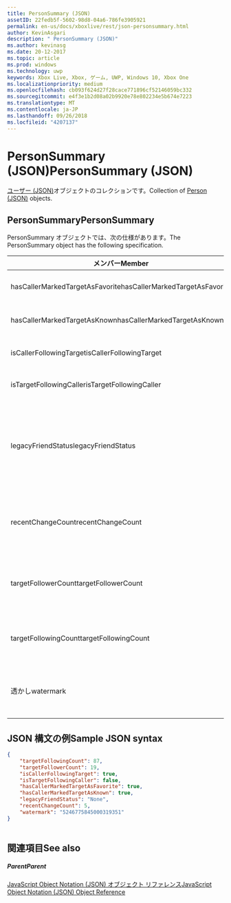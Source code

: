 ```yaml
---
title: PersonSummary (JSON)
assetID: 22fedb5f-5602-98d8-04a6-786fe3905921
permalink: en-us/docs/xboxlive/rest/json-personsummary.html
author: KevinAsgari
description: " PersonSummary (JSON)"
ms.author: kevinasg
ms.date: 20-12-2017
ms.topic: article
ms.prod: windows
ms.technology: uwp
keywords: Xbox Live, Xbox, ゲーム, UWP, Windows 10, Xbox One
ms.localizationpriority: medium
ms.openlocfilehash: cb093f624d27f28cace771896cf52146059bc332
ms.sourcegitcommit: e4f3e1b2d08a02b9920e78e802234e5b674e7223
ms.translationtype: MT
ms.contentlocale: ja-JP
ms.lasthandoff: 09/26/2018
ms.locfileid: "4207137"
---
```

# <a name="personsummary-json"></a><span data-ttu-id="cd7e9-104">PersonSummary (JSON)</span><span class="sxs-lookup"><span data-stu-id="cd7e9-104">PersonSummary (JSON)</span></span>
<span data-ttu-id="cd7e9-105">[ユーザー (JSON)](json-person.md)オブジェクトのコレクションです。</span><span class="sxs-lookup"><span data-stu-id="cd7e9-105">Collection of [Person (JSON)](json-person.md) objects.</span></span> 
<a id="ID4ER"></a>

 
## <a name="personsummary"></a><span data-ttu-id="cd7e9-106">PersonSummary</span><span class="sxs-lookup"><span data-stu-id="cd7e9-106">PersonSummary</span></span>
 
<span data-ttu-id="cd7e9-107">PersonSummary オブジェクトでは、次の仕様があります。</span><span class="sxs-lookup"><span data-stu-id="cd7e9-107">The PersonSummary object has the following specification.</span></span>
 
| <span data-ttu-id="cd7e9-108">メンバー</span><span class="sxs-lookup"><span data-stu-id="cd7e9-108">Member</span></span>| <span data-ttu-id="cd7e9-109">種類</span><span class="sxs-lookup"><span data-stu-id="cd7e9-109">Type</span></span>| <span data-ttu-id="cd7e9-110">説明</span><span class="sxs-lookup"><span data-stu-id="cd7e9-110">Description</span></span>| 
| --- | --- | --- | 
| <span data-ttu-id="cd7e9-111">hasCallerMarkedTargetAsFavorite</span><span class="sxs-lookup"><span data-stu-id="cd7e9-111">hasCallerMarkedTargetAsFavorite</span></span>| <span data-ttu-id="cd7e9-112">ブール値</span><span class="sxs-lookup"><span data-stu-id="cd7e9-112">Boolean value</span></span>| <span data-ttu-id="cd7e9-113">かどうか、呼び出し元は、お気に入りとしてターゲットをマークします。</span><span class="sxs-lookup"><span data-stu-id="cd7e9-113">Whether the caller has marked the target as a favorite.</span></span> <span data-ttu-id="cd7e9-114">値の例: true</span><span class="sxs-lookup"><span data-stu-id="cd7e9-114">Example values: true</span></span>| 
| <span data-ttu-id="cd7e9-115">hasCallerMarkedTargetAsKnown</span><span class="sxs-lookup"><span data-stu-id="cd7e9-115">hasCallerMarkedTargetAsKnown</span></span>| <span data-ttu-id="cd7e9-116">ブール値</span><span class="sxs-lookup"><span data-stu-id="cd7e9-116">Boolean value</span></span>| <span data-ttu-id="cd7e9-117">かどうか、呼び出し元がターゲット済みとしてマーク呼ばれます。</span><span class="sxs-lookup"><span data-stu-id="cd7e9-117">Whether the caller has marked the target as known.</span></span> <span data-ttu-id="cd7e9-118">値の例: true</span><span class="sxs-lookup"><span data-stu-id="cd7e9-118">Example values: true</span></span>| 
| <span data-ttu-id="cd7e9-119">isCallerFollowingTarget</span><span class="sxs-lookup"><span data-stu-id="cd7e9-119">isCallerFollowingTarget</span></span>| <span data-ttu-id="cd7e9-120">ブール値</span><span class="sxs-lookup"><span data-stu-id="cd7e9-120">Boolean value</span></span>| <span data-ttu-id="cd7e9-121">かどうか、呼び出し元が、ターゲットをフォローします。</span><span class="sxs-lookup"><span data-stu-id="cd7e9-121">Whether the caller is following the target.</span></span> <span data-ttu-id="cd7e9-122">値の例: true</span><span class="sxs-lookup"><span data-stu-id="cd7e9-122">Example values: true</span></span>| 
| <span data-ttu-id="cd7e9-123">isTargetFollowingCaller</span><span class="sxs-lookup"><span data-stu-id="cd7e9-123">isTargetFollowingCaller</span></span>| <span data-ttu-id="cd7e9-124">ブール値</span><span class="sxs-lookup"><span data-stu-id="cd7e9-124">Boolean value</span></span>| <span data-ttu-id="cd7e9-125">かどうか、ターゲットでは、呼び出し元がフォローします。</span><span class="sxs-lookup"><span data-stu-id="cd7e9-125">Whether the target is following the caller.</span></span> <span data-ttu-id="cd7e9-126">値の例: true</span><span class="sxs-lookup"><span data-stu-id="cd7e9-126">Example values: true</span></span>| 
| <span data-ttu-id="cd7e9-127">legacyFriendStatus</span><span class="sxs-lookup"><span data-stu-id="cd7e9-127">legacyFriendStatus</span></span>| <span data-ttu-id="cd7e9-128">string</span><span class="sxs-lookup"><span data-stu-id="cd7e9-128">string</span></span>| <span data-ttu-id="cd7e9-129">従来のフレンドのように、呼び出し元のターゲット状態です。</span><span class="sxs-lookup"><span data-stu-id="cd7e9-129">Legacy friend status of the target as seen by the caller.</span></span> <span data-ttu-id="cd7e9-130">"None"、"MutuallyAccepted"、"OutgoingRequest"または"IncomingRequest"をすることができます。</span><span class="sxs-lookup"><span data-stu-id="cd7e9-130">Can be "None", "MutuallyAccepted", "OutgoingRequest", or "IncomingRequest".</span></span> <span data-ttu-id="cd7e9-131">値の例:"MutuallyAccepted"</span><span class="sxs-lookup"><span data-stu-id="cd7e9-131">Example values: "MutuallyAccepted"</span></span>| 
| <span data-ttu-id="cd7e9-132">recentChangeCount</span><span class="sxs-lookup"><span data-stu-id="cd7e9-132">recentChangeCount</span></span>| <span data-ttu-id="cd7e9-133">32 ビット符号なし整数</span><span class="sxs-lookup"><span data-stu-id="cd7e9-133">32-bit unsigned integer</span></span>| <span data-ttu-id="cd7e9-134">省略可能。</span><span class="sxs-lookup"><span data-stu-id="cd7e9-134">Optional.</span></span> <span data-ttu-id="cd7e9-135">ターゲットのソーシャル グラフの最新の変更の数です。</span><span class="sxs-lookup"><span data-stu-id="cd7e9-135">Number of recent changes in the target's social graph.</span></span> <span data-ttu-id="cd7e9-136">この値は、ユーザーが、独自の概要を表示するときにのみ存在します。</span><span class="sxs-lookup"><span data-stu-id="cd7e9-136">This value will only exist when a user is viewing their own summary.</span></span> <span data-ttu-id="cd7e9-137">値の例: 5</span><span class="sxs-lookup"><span data-stu-id="cd7e9-137">Example values: 5</span></span>| 
| <span data-ttu-id="cd7e9-138">targetFollowerCount</span><span class="sxs-lookup"><span data-stu-id="cd7e9-138">targetFollowerCount</span></span>| <span data-ttu-id="cd7e9-139">> 32 ビット符号なし整数</span><span class="sxs-lookup"><span data-stu-id="cd7e9-139">>32-bit unsigned integer</span></span>| <span data-ttu-id="cd7e9-140">次のターゲットはユーザーの数です。</span><span class="sxs-lookup"><span data-stu-id="cd7e9-140">Number of People that are following the target.</span></span> <span data-ttu-id="cd7e9-141">値の例: 1308</span><span class="sxs-lookup"><span data-stu-id="cd7e9-141">Example values: 1308</span></span>| 
| <span data-ttu-id="cd7e9-142">targetFollowingCount</span><span class="sxs-lookup"><span data-stu-id="cd7e9-142">targetFollowingCount</span></span>| <span data-ttu-id="cd7e9-143">32 ビット符号なし整数</span><span class="sxs-lookup"><span data-stu-id="cd7e9-143">32-bit unsigned integer</span></span>| <span data-ttu-id="cd7e9-144">ターゲットが次のユーザーの数です。</span><span class="sxs-lookup"><span data-stu-id="cd7e9-144">Number of People that the target is following.</span></span> <span data-ttu-id="cd7e9-145">値の例: 112</span><span class="sxs-lookup"><span data-stu-id="cd7e9-145">Example values: 112</span></span>| 
| <span data-ttu-id="cd7e9-146">透かし</span><span class="sxs-lookup"><span data-stu-id="cd7e9-146">watermark</span></span>| <span data-ttu-id="cd7e9-147">string</span><span class="sxs-lookup"><span data-stu-id="cd7e9-147">string</span></span>| <span data-ttu-id="cd7e9-148">省略可能。</span><span class="sxs-lookup"><span data-stu-id="cd7e9-148">Optional.</span></span> <span data-ttu-id="cd7e9-149">ターゲットの最新の変更透かし</span><span class="sxs-lookup"><span data-stu-id="cd7e9-149">Recent change watermark for the target.</span></span> <span data-ttu-id="cd7e9-150">この値は、ユーザーが、独自の概要を表示するときにのみ存在します。</span><span class="sxs-lookup"><span data-stu-id="cd7e9-150">This value will only exist when a user is viewing their own summary.</span></span> <span data-ttu-id="cd7e9-151">値の例: 5</span><span class="sxs-lookup"><span data-stu-id="cd7e9-151">Example values: 5</span></span>| 
  
<a id="ID4E4D"></a>

 
## <a name="sample-json-syntax"></a><span data-ttu-id="cd7e9-152">JSON 構文の例</span><span class="sxs-lookup"><span data-stu-id="cd7e9-152">Sample JSON syntax</span></span>
 

```json
{
    "targetFollowingCount": 87,
    "targetFollowerCount": 19,
    "isCallerFollowingTarget": true,
    "isTargetFollowingCaller": false,
    "hasCallerMarkedTargetAsFavorite": true,
    "hasCallerMarkedTargetAsKnown": true,
    "legacyFriendStatus": "None",
    "recentChangeCount": 5,
    "watermark": "5246775845000319351"
}
    
```

  
<a id="ID4EGE"></a>

 
## <a name="see-also"></a><span data-ttu-id="cd7e9-153">関連項目</span><span class="sxs-lookup"><span data-stu-id="cd7e9-153">See also</span></span>
 
<a id="ID4EIE"></a>

 
##### <a name="parent"></a><span data-ttu-id="cd7e9-154">Parent</span><span class="sxs-lookup"><span data-stu-id="cd7e9-154">Parent</span></span> 

[<span data-ttu-id="cd7e9-155">JavaScript Object Notation (JSON) オブジェクト リファレンス</span><span class="sxs-lookup"><span data-stu-id="cd7e9-155">JavaScript Object Notation (JSON) Object Reference</span></span>](atoc-xboxlivews-reference-json.md)

   